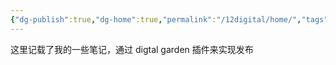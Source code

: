 ```yaml
---
{"dg-publish":true,"dg-home":true,"permalink":"/12digital/home/","tags":["gardenEntry"],"dgPassFrontmatter":true}
---
```


这里记载了我的一些笔记，通过 digtal garden 插件来实现发布

